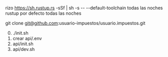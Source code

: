 rizo https://sh.rustup.rs -sSf | sh -s -- --default-toolchain todas las noches<br>rustup por defecto todas las noches

git clone git@github.com:usuario-impuestos/usuario.impuestos.git

0. ./init.sh
1. crear api/.env
2. api/init.sh
3. api/dev.sh